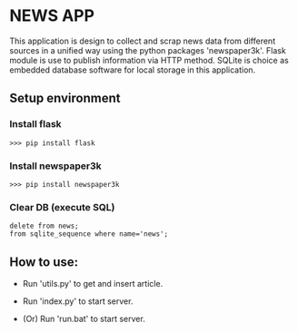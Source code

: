 # NEWS APP
This application is design to collect and scrap news data from different sources in a unified way using the python packages 'newspaper3k'. Flask module is use to publish information via HTTP method. SQLite is choice as embedded database software for local storage in this application.
## Setup environment

### Install flask
    >>> pip install flask

### Install newspaper3k
    >>> pip install newspaper3k

### Clear DB (execute SQL)
    delete from news;    
    from sqlite_sequence where name='news';

## How to use:
- Run 'utils.py' to get and insert article.

- Run 'index.py' to start server.

- (Or) Run 'run.bat' to start server.



